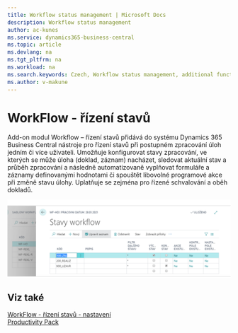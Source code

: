 ```yaml
---
title: Workflow status management | Microsoft Docs
description: Workflow status management
author: ac-kunes
ms.service: dynamics365-business-central
ms.topic: article
ms.devlang: na
ms.tgt_pltfrm: na
ms.workload: na
ms.search.keywords: Czech, Workflow status management, additional functions
ms.author: v-makune
---
```

# WorkFlow - řízení stavů

Add-on modul Workflow – řízení stavů přidává do systému Dynamics 365 Business Central nástroje pro řízení stavů při postupném zpracování úloh jedním či více uživateli. Umožňuje konfigurovat stavy zpracování, ve kterých se může úloha (doklad, záznam) nacházet, sledovat aktuální stav a průběh zpracování a následně automatizovaně vyplňovat formuláře a záznamy definovanými hodnotami či spouštět libovolné programové akce při změně stavu úlohy. Uplatňuje se zejména pro řízené schvalování a oběh dokladů.

![WorkFlow - řízení stavů](media/workflow_status.png "WorkFlow - řízení stavů")


## Viz také

[WorkFlow - řízení stavů - nastavení](ac-workflow-status-management-setup.md)  
[Productivity Pack](ac-productivity-pack.md)
